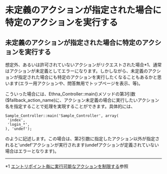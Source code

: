 # 未定義のアクションが指定された場合に特定のアクションを実行する

## 未定義のアクションが指定された場合に特定のアクションを実行する [](ethna-document-dev_guide-app-fallbackentrypoint.html#p41b229b "p41b229b")

想定外、あるいは許可されていないアクションがリクエストされた場合\*1、通常はアクションが未定義としてエラーになります。しかしながら、未定義のアクションが指定された場合にも特定のアクションを実行したくなることもあるかと思います(エラー用アクションや、問答無用でトップページを表示、等)。

こういった場合には、Ethna\_Controller::main()メソッドの第3引数($fallback\_action\_name)に、アクション未定義の場合に実行したいアクション名を指定することで処理を実現することができます。具体的には、

    Sample_Controller::main('Sample_Controller', array(
     'index',
     'login_*',
    ), 'undef');

のように記述します。この場合は、第2引数に指定したアクション以外が指定されると'undef'アクションが実行されます(undefアクションが定義されていない場合はエラーとなります)。

<!-- ??END id:body -->
<!-- ??BEGIN id:summary --><!-- ??BEGIN id:note -->

* * *
\*1 [エントリポイント毎に実行可能なアクションを制限する](ethna-document-dev_guide-app-limitentrypoint.html "ethna-document-dev\_guide-app-limitentrypoint (706d)")参照  

<!-- ??END id:note -->
